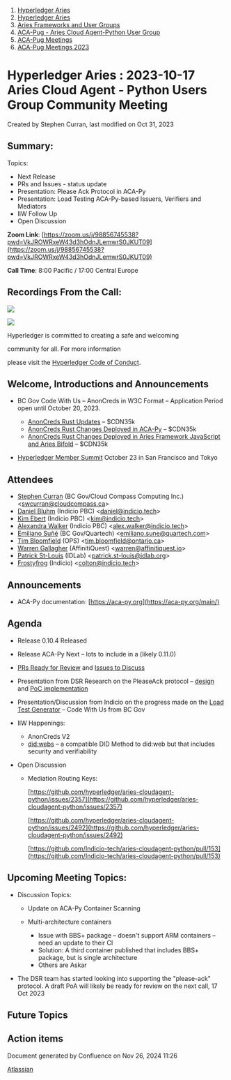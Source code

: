 1. [Hyperledger Aries](index.html)
2. [Hyperledger Aries](Hyperledger-Aries_18481154.html)
3. [Aries Frameworks and User Groups](Aries-Frameworks-and-User-Groups_18481290.html)
4. [ACA-Pug - Aries Cloud Agent-Python User Group](ACA-Pug---Aries-Cloud-Agent-Python-User-Group_18484248.html)
5. [ACA-Pug Meetings](ACA-Pug-Meetings_18484272.html)
6. [ACA-Pug Meetings 2023](ACA-Pug-Meetings-2023_18517279.html)

# Hyperledger Aries : 2023-10-17 Aries Cloud Agent - Python Users Group Community Meeting

Created by Stephen Curran, last modified on Oct 31, 2023

## Summary:

Topics:

- Next Release
- PRs and Issues - status update
- Presentation: Please Ack Protocol in ACA-Py
- Presentation: Load Testing ACA-Py-based Issuers, Verifiers and Mediators
- IIW Follow Up
- Open Discussion

**Zoom Link**: [https://zoom.us/j/98856745538?pwd=VkJROWRxeW43d3hOdnJLemwrS0JKUT09](https://zoom.us/j/98856745538?pwd=VkJROWRxeW43d3hOdnJLemwrS0JKUT09)

**Call Time**: 8:00 Pacific / 17:00 Central Europe

## Recordings From the Call:

![](https://wiki.hyperledger.org/download/attachments/29034696/Antitrustnotice.png?version=1&modificationDate=1581695654000&api=v2)

![](https://wiki.hyperledger.org/download/attachments/2392771/welcome.png?version=2&modificationDate=1572450107000&api=v2)

Hyperledger is committed to creating a safe and welcoming

community for all. For more information

please visit the [Hyperledger Code of Conduct](https://lf-hyperledger.atlassian.net/wiki/display/HYP/Hyperledger+Code+of+Conduct).

## Welcome, Introductions and Announcements

- BC Gov Code With Us – AnonCreds in W3C Format – Application Period open until October 20, 2023.
  
  - [AnonCreds Rust Updates](https://marketplace.digital.gov.bc.ca/opportunities/code-with-us/d81f1bb4-4abb-4a4c-8b19-92904e0bd6a6) – $CDN35k
  - [AnonCreds Rust Changes Deployed in ACA-Py](https://marketplace.digital.gov.bc.ca/opportunities/code-with-us/7afcbd7c-2bbc-41ed-bf27-b6ba6e2903c5) – $CDN35k
  - [AnonCreds Rust Changes Deployed in Aries Framework JavaScript and Aries Bifold](https://marketplace.digital.gov.bc.ca/opportunities/code-with-us/6f08d6d5-7e3d-489a-a98f-d7c607309dc9) – $CDN35k
- [Hyperledger Member Summit](https://www.hyperledger.org/events/hyperledger-member-summit-2023) October 23 in San Francisco and Tokyo

## Attendees

- [Stephen Curran](https://lf-hyperledger.atlassian.net/wiki/people/557058:d676f135-ecd6-465b-b7eb-f87976bf4569?ref=confluence) (BC Gov/Cloud Compass Computing Inc.) &lt;swcurran@cloudcompass.ca&gt;
- [Daniel Bluhm](https://lf-hyperledger.atlassian.net/wiki/people/712020:c322d585-d6d2-4479-a990-b91fac45db1c?ref=confluence) (Indicio PBC) &lt;daniel@indicio.tech&gt;
- [Kim Ebert](https://lf-hyperledger.atlassian.net/wiki/people/5f7247c98d88b30075da15a3?ref=confluence) (Indicio PBC) &lt;kim@indicio.tech&gt;
- [Alexandra Walker](https://lf-hyperledger.atlassian.net/wiki/people/62e8177de50f2f2a39544bf5?ref=confluence) (Indicio PBC) &lt;alex.walker@indicio.tech&gt;
- [Emiliano Suñé](https://lf-hyperledger.atlassian.net/wiki/people/60f1a8944257a90070da4a78?ref=confluence) (BC Gov/Quartech) &lt;emiliano.sune@quartech.com&gt;
- [Tim Bloomfield](https://lf-hyperledger.atlassian.net/wiki/people/5a70c8faa02421507dce29c3?ref=confluence) (OPS) &lt;tim.bloomfield@ontario.ca&gt;
- [Warren Gallagher](https://lf-hyperledger.atlassian.net/wiki/people/557058:98b910cc-1131-4987-bc79-b6c4681c64ab?ref=confluence) (AffinitiQuest) &lt;warren@affinitiquest.io&gt;
- [Patrick St-Louis](https://lf-hyperledger.atlassian.net/wiki/people/712020:252ecf1c-7d3b-4f2e-805d-1b747814236e?ref=confluence) (IDLab) &lt;patrick.st-louis@idlab.org&gt;
- [Frostyfrog](https://lf-hyperledger.atlassian.net/wiki/people/557058:65c4fa44-5241-41cc-8835-455239d51ed7?ref=confluence) (Indicio) &lt;colton@indicio.tech&gt;

## Announcements

- ACA-Py documentation: [https://aca-py.org](https://aca-py.org/main/)

## Agenda

- Release 0.10.4 Released
- Release ACA-Py Next – lots to include in a (likely 0.11.0)
- [PRs Ready for Review](https://github.com/hyperledger/aries-cloudagent-python/pulls?q=is%3Apr%20is%3Aopen%20draft%3Afalse%20) and [Issues to Discuss](https://github.com/hyperledger/aries-cloudagent-python/issues?q=is%3Aissue%20is%3Aopen%20label%3ADiscuss)
- Presentation from DSR Research on the PleaseAck protocol – [design](https://github.com/hyperledger/aries-cloudagent-python/pull/2540) and [PoC implementation](https://github.com/hyperledger/aries-cloudagent-python/pull/2546)
- Presentation/Discussion from Indicio on the progress made on the [Load Test Generator](https://marketplace.digital.gov.bc.ca/opportunities/code-with-us/51d7c289-51a8-4307-939c-5a4271c7b2b6) – Code With Us from BC Gov
- IIW Happenings:
  
  - AnonCreds V2
  - [did:webs](https://trustoverip.github.io/tswg-did-method-webs-specification/index.html) – a compatible DID Method to did:web but that includes security and verifiability
- Open Discussion
  
  - Mediation Routing Keys:
    
    [https://github.com/hyperledger/aries-cloudagent-python/issues/2357](https://github.com/hyperledger/aries-cloudagent-python/issues/2357)
    
    [https://github.com/hyperledger/aries-cloudagent-python/issues/2492](https://github.com/hyperledger/aries-cloudagent-python/issues/2492)
    
    [https://github.com/Indicio-tech/aries-cloudagent-python/pull/153](https://github.com/Indicio-tech/aries-cloudagent-python/pull/153)

## Upcoming Meeting Topics:

- Discussion Topics:
  
  - Update on ACA-Py Container Scanning
  - Multi-architecture containers
    
    - Issue with BBS+ package – doesn't support ARM containers – need an update to their CI
    - Solution: A third container published that includes BBS+ package, but is single architecture
    - Others are Askar
- The DSR team has started looking into supporting the "please-ack" protocol. A draft PoA will likely be ready for review on the next call, 17 Oct 2023

## Future Topics

## Action items

Document generated by Confluence on Nov 26, 2024 11:26

[Atlassian](http://www.atlassian.com/)
